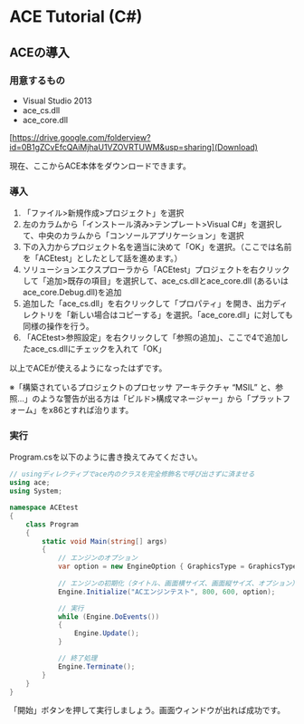 ﻿ACE Tutorial (C#)
=================

ACEの導入
------------------

### 用意するもの

* Visual Studio 2013
* ace\_cs.dll
* ace\_core.dll

[https://drive.google.com/folderview?id=0B1gZCvEfcQAiMjhaU1VZOVRTUWM&usp=sharing](Download)

現在、ここからACE本体をダウンロードできます。

### 導入

1. 「ファイル>新規作成>プロジェクト」を選択
2. 左のカラムから「インストール済み>テンプレート>Visual C#」を選択して、中央のカラムから「コンソールアプリケーション」を選択
3. 下の入力からプロジェクト名を適当に決めて「OK」を選択。（ここでは名前を「ACEtest」としたとして話を進めます。）
4. ソリューションエクスプローラから「ACEtest」プロジェクトを右クリックして「追加>既存の項目」を選択して、ace\_cs.dllとace\_core.dll (あるいはace\_core.Debug.dll)を追加
5. 追加した「ace\_cs.dll」を右クリックして「プロパティ」を開き、出力ディレクトリを「新しい場合はコピーする」を選択。「ace\_core.dll」に対しても同様の操作を行う。
6. 「ACEtest>参照設定」を右クリックして「参照の追加」、ここで4で追加したace_cs.dllにチェックを入れて「OK」

以上でACEが使えるようになったはずです。

※「構築されているプロジェクトのプロセッサ アーキテクチャ “MSIL” と、参照...」のような警告が出る方は「ビルド>構成マネージャー」から「プラットフォーム」をx86とすれば治ります。

### 実行

Program.csを以下のように書き換えてみてください。

```csharp
// usingディレクティブでace内のクラスを完全修飾名で呼び出さずに済ませる
using ace;
using System;

namespace ACEtest
{
    class Program
    {
        static void Main(string[] args)
        {
            // エンジンのオプション
            var option = new EngineOption { GraphicsType = GraphicsType.DirectX11, IsFullScreen = false };
            
            // エンジンの初期化（タイトル、画面横サイズ、画面縦サイズ、オプション）
            Engine.Initialize("ACエンジンテスト", 800, 600, option);

            // 実行
            while (Engine.DoEvents())
            {
                Engine.Update();
            }

            // 終了処理
            Engine.Terminate();
        }
    }
}

```

「開始」ボタンを押して実行しましょう。画面ウィンドウが出れば成功です。